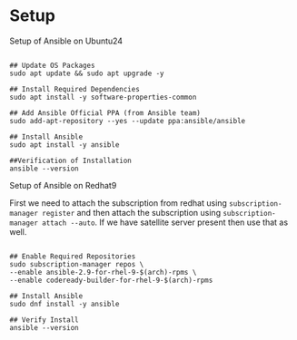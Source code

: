 # Setup

Setup of Ansible on Ubuntu24

```

## Update OS Packages
sudo apt update && sudo apt upgrade -y

## Install Required Dependencies
sudo apt install -y software-properties-common

## Add Ansible Official PPA (from Ansible team)
sudo add-apt-repository --yes --update ppa:ansible/ansible

## Install Ansible
sudo apt install -y ansible

##Verification of Installation
ansible --version

```

Setup of Ansible on Redhat9

First we need to attach the subscription from redhat using `subscription-manager register` and then attach the subscription using `subscription-manager attach --auto`.
If we have satellite server present then use that as well.

```

## Enable Required Repositories
sudo subscription-manager repos \
--enable ansible-2.9-for-rhel-9-$(arch)-rpms \
--enable codeready-builder-for-rhel-9-$(arch)-rpms

## Install Ansible
sudo dnf install -y ansible

## Verify Install
ansible --version

```